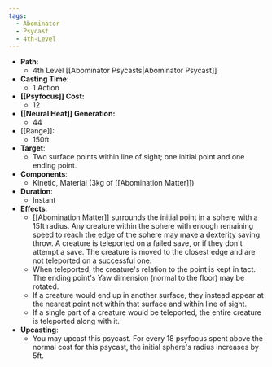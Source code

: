 ```yaml
---
tags:
  - Abominator
  - Psycast
  - 4th-Level
---
```

- **Path**:
	- 4th Level [[Abominator Psycasts|Abominator Psycast]]
- **Casting Time**:
	- 1 Action
- **[[Psyfocus]] Cost:**
	- 12
- **[[Neural Heat]] Generation:**
	- 44
- [[Range]]:
	- 150ft
- **Target**:
	- Two surface points within line of sight; one initial point and one ending point.
- **Components**:
	- Kinetic, Material (3kg of [[Abomination Matter]])
- **Duration**:
	- Instant
- **Effects**:
	- [[Abomination Matter]] surrounds the initial point in a sphere with a 15ft radius. Any creature within the sphere with enough remaining speed to reach the edge of the sphere may make a dexterity saving throw. A creature is teleported on a failed save, or if they don't attempt a save. The creature is moved to the closest edge and are not teleported on a successful one.
	- When teleported, the creature's relation to the point is kept in tact. The ending point's Yaw dimension (normal to the floor) may be rotated.
	- If a creature would end up in another surface, they instead appear at the nearest point not within that surface and within line of sight. 
	- If a single part of a creature would be teleported, the entire creature is teleported along with it.
- **Upcasting**:
	- You may upcast this psycast. For every 18 psyfocus spent above the normal cost for this psycast, the initial sphere's radius increases by 5ft.

